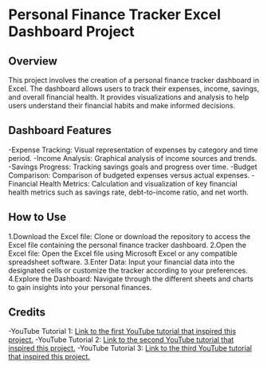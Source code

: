 # Personal Finance Tracker Excel Dashboard Project

## Overview
This project involves the creation of a personal finance tracker dashboard in Excel. The dashboard allows users to track their expenses, income, savings, and overall financial health. It provides visualizations and analysis to help users understand their financial habits and make informed decisions.

## Dashboard Features
-Expense Tracking: Visual representation of expenses by category and time period.
-Income Analysis: Graphical analysis of income sources and trends.
-Savings Progress: Tracking savings goals and progress over time.
-Budget Comparison: Comparison of budgeted expenses versus actual expenses.
-Financial Health Metrics: Calculation and visualization of key financial health metrics such as savings rate, debt-to-income ratio, and net worth.

## How to Use
1.Download the Excel file: Clone or download the repository to access the Excel file containing the personal finance tracker dashboard.
2.Open the Excel file: Open the Excel file using Microsoft Excel or any compatible spreadsheet software.
3.Enter Data: Input your financial data into the designated cells or customize the tracker according to your preferences.
4.Explore the Dashboard: Navigate through the different sheets and charts to gain insights into your personal finances.

## Credits
-YouTube Tutorial 1: [Link to the first YouTube tutorial that inspired this project.](https://www.youtube.com/watch?v=qCWVWv9yD3E&list=PLxuBYEpUjhDuU1Vsh25N3n4LHp1pqbmdf&index=1)
-YouTube Tutorial 2: [Link to the second YouTube tutorial that inspired this project.](https://www.youtube.com/watch?v=SDnJKnF2cQg&list=PLxuBYEpUjhDuU1Vsh25N3n4LHp1pqbmdf&index=2)
-YouTube Tutorial 3: [Link to the third YouTube tutorial that inspired this project.](https://www.youtube.com/watch?v=2QBYsyjJ24w&list=PLxuBYEpUjhDuU1Vsh25N3n4LHp1pqbmdf&index=3)
